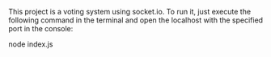This project is a voting system using socket.io. To run it, just execute the following command in the terminal and open the localhost with the specified port in the console:

node index.js